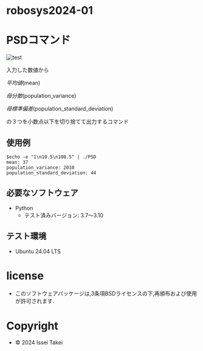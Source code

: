 # robosys2024-01

# PSDコマンド
![test](https://github.com/Mark-168/robosys2024-01/actions/workflows/test.yml/badge.svg)

入力した数値から

_平均値_(mean)

_母分散_(population_variance)

_母標準偏差_(population_standard_deviation) 

の３つを小数点以下を切り捨てて出力するコマンド

## 使用例
```
$echo -e "1\n10.5\n100.5" | ./PSD
mean: 37
population_variance: 2010
population_standard_deviation: 44
```

## 必要なソフトウェア
- Python
  - テスト済みバージョン: 3.7〜3.10

## テスト環境
- Ubuntu 24.04 LTS

# license
- このソフトウェアパッケージは,3条項BSDライセンスの下,再頒布および使用が許可されます.
# Copyright
- © 2024 Issei Takei
